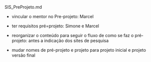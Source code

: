 SIS_PreProjeto.md

- vincular o mentor no Pre-projeto: Marcel

- ter requisitos pré=projeto: Simone e Marcel

- reorganizar o conteúdo para seguir o fluxo de como se faz o pré-projeto: antes a indicação dos sites de pesquisa

- mudar nomes de pré-projeto e projeto para projeto inicial e projeto versão final
